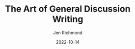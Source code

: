 ---
author: Jen Richmond
categories:
- workshop
- writing
date: "2022-10-14"
date_end: "2022-10-14"
draft: false
event: UNSW Psychology Honours
excerpt: Here is a talk I gave for UNSW Honours students about writing their honours general discussion. 
featured: true
layout: single
links:
- icon: door-open
  icon_pack: fas
  name: slides
  url: https://jennyslides.netlify.app/gd/#/title-slide
- icon: github
  icon_pack: fab
  name: code
  url: https://github.com/jenrichmond/slides/tree/master/gd
location: Sydney, Australia
show_post_time: false
subtitle: 
title: The Art of General Discussion Writing
---